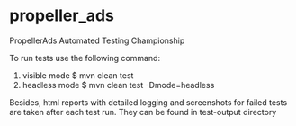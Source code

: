 # propeller_ads
PropellerAds Automated Testing Championship

To run tests use the following command:
1) visible mode
$ mvn clean test 
2) headless mode
$ mvn clean test -Dmode=headless

Besides, html reports with detailed logging and screenshots for failed tests are taken after each test run. They can be found in test-output directory
